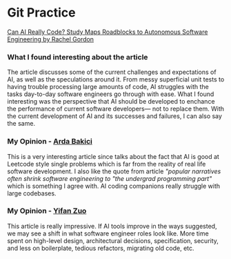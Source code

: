 # Git Practice
[Can AI Really Code? Study Maps Roadblocks to Autonomous Software Engineering by Rachel Gordon](https://news.mit.edu/2025/can-ai-really-code-study-maps-roadblocks-to-autonomous-software-engineering-0716)

### What I found interesting about the article
The article discusses some of the current challenges and expectations of AI, as well as the speculations around it. From messy superficial unit tests to having trouble processing large amounts of code, AI struggles with the tasks day-to-day software engineers go through with ease. What I found interesting was the perspective that AI should be developed to enchance the performance of current software developers— not to replace them. With the current development of AI and its successes and failures, I can also say the same.


### My Opinion - [Arda Bakici](https://github.com/ArdaBakici)
This is a very interesting article since talks about the fact that AI is good at Leetcode style single problems which is far from the reality of real life software development. I also like the quote from article *"popular narratives often shrink software engineering to "the undergrad programming part"* which is something I agree with. AI coding companions really struggle with large codebases. 

### My Opinion - [Yifan Zuo](https://github.com/EvanZuo1108)
This article is really impressive. If AI tools improve in the ways suggested, we may see a shift in what software engineer roles look like. More time spent on high-level design, architectural decisions, specification, security, and less on boilerplate, tedious refactors, migrating old code, etc.